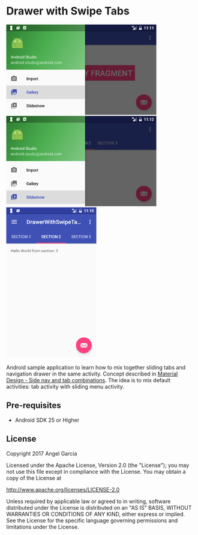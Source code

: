 Drawer with Swipe Tabs
======================

![Scheme](/readmeImages/Screenshot_1485882706.png)
![Scheme](/readmeImages/Screenshot_1485882724.png)
![Scheme](/readmeImages/Screenshot_1485882651.png)

Android sample application to learn how to mix together sliding tabs and navigation drawer in the same activity.
Concept described in [Material Design - Side nav and tab combinations](https://material.io/guidelines/patterns/navigation.html#navigation-combined-patterns).
The idea is to mix default activities: tab activity with sliding menu activity.


Pre-requisites
--------------
- Android SDK 25 or Higher



## License

Copyright 2017 Angel Garcia

Licensed under the Apache License, Version 2.0 (the "License"); you may not use this file except in compliance with the License. You may obtain a copy of the License at

http://www.apache.org/licenses/LICENSE-2.0

Unless required by applicable law or agreed to in writing, software distributed under the License is distributed on an "AS IS" BASIS, WITHOUT WARRANTIES OR CONDITIONS OF ANY KIND, either express or implied. See the License for the specific language governing permissions and limitations under the License.


